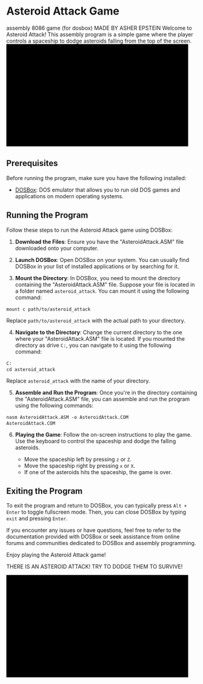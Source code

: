 # Asteroid Attack Game
assembly 8086 game (for dosbox)
MADE BY ASHER EPSTEIN 
Welcome to Asteroid Attack! This assembly program is a simple game where the player controls a spaceship to dodge asteroids falling from the top of the screen.
![](https://github.com/asher-epstein-42/AsteroidAttack/blob/main/asteroid.gif)

## Prerequisites

Before running the program, make sure you have the following installed:

- [DOSBox](https://www.dosbox.com/): DOS emulator that allows you to run old DOS games and applications on modern operating systems.

## Running the Program

Follow these steps to run the Asteroid Attack game using DOSBox:

1. **Download the Files**: Ensure you have the "AsteroidAttack.ASM" file downloaded onto your computer.

2. **Launch DOSBox**: Open DOSBox on your system. You can usually find DOSBox in your list of installed applications or by searching for it.

3. **Mount the Directory**: In DOSBox, you need to mount the directory containing the "AsteroidAttack.ASM" file. Suppose your file is located in a folder named `asteroid_attack`. You can mount it using the following command:

```
mount c path/to/asteroid_attack
```
Replace `path/to/asteroid_attack` with the actual path to your directory.

4. **Navigate to the Directory**: Change the current directory to the one where your "AsteroidAttack.ASM" file is located. If you mounted the directory as drive `C:`, you can navigate to it using the following command:

```
C:
cd asteroid_attack
```
Replace `asteroid_attack` with the name of your directory.

5. **Assemble and Run the Program**: Once you're in the directory containing the "AsteroidAttack.ASM" file, you can assemble and run the program using the following commands:
```
nasm AsteroidAttack.ASM -o AsteroidAttack.COM
AsteroidAttack.COM
```
6. **Playing the Game**: Follow the on-screen instructions to play the game. Use the keyboard to control the spaceship and dodge the falling asteroids.

   - Move the spaceship left by pressing `z` or `Z`.
   - Move the spaceship right by pressing `x` or `X`.
   - If one of the asteroids hits the spaceship, the game is over.

## Exiting the Program

To exit the program and return to DOSBox, you can typically press `Alt + Enter` to toggle fullscreen mode. Then, you can close DOSBox by typing `exit` and pressing `Enter`.

If you encounter any issues or have questions, feel free to refer to the documentation provided with DOSBox or seek assistance from online forums and communities dedicated to DOSBox and assembly programming.

Enjoy playing the Asteroid Attack game!


THERE IS AN ASTEROID ATTACK! TRY TO DODGE THEM TO SURVIVE!



![](https://github.com/asher-epstein-42/AsteroidAttack/blob/main/asteroid.gif)
